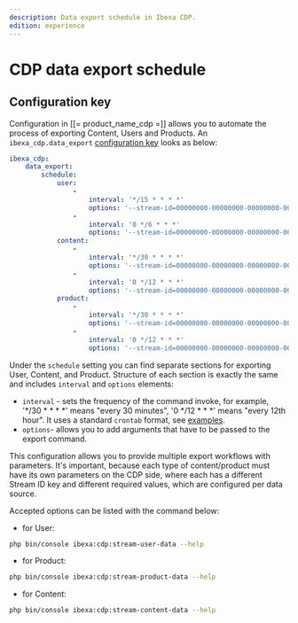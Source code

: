 ```yaml
---
description: Data export schedule in Ibexa CDP.
edition: experience
---
```


# CDP data export schedule

## Configuration key

Configuration in [[= product_name_cdp =]] allows you to automate the process of exporting Content, Users and Products.
An `ibexa_cdp.data_export` [configuration key](configuration.md#configuration-files) looks as below:

```yaml
ibexa_cdp:
    data_export:
        schedule:
            user:
                -
                    interval: '*/15 * * * *'
                    options: '--stream-id=00000000-00000000-00000000-00000000 --user-content-type=user --no-draft'
                -
                    interval: '0 */6 * * *'
                    options: '--stream-id=00000000-00000000-00000000-00000000 --user-content-type=user --no-draft'
            content:
                -
                    interval: '*/30 * * * *'
                    options: '--stream-id=00000000-00000000-00000000-00000000 --content-type=article --no-draft'
                -
                    interval: '0 */12 * * *'
                    options: '--stream-id=00000000-00000000-00000000-00000000 --content-type=article --no-draft'
            product:
                -
                    interval: '*/30 * * * *'
                    options: '--stream-id=00000000-00000000-00000000-00000000 --product-type=computer --no-draft'
                -
                    interval: '0 */12 * * *'
                    options: '--stream-id=00000000-00000000-00000000-00000000 --product-type=computer --no-draft'
```

Under the `schedule` setting you can find separate sections for exporting User, Content, and Product. 
Structure of each section is exactly the same and includes `interval` and `options` elements:

- `interval` - sets the frequency of the command invoke, for example, '*/30 * * * *' means "every 30 minutes", '0 */12 * * *' means "every 12th hour".
It uses a standard `crontab` format, see [examples](https://crontab.guru/examples.html).
- `options`- allows you to add arguments that have to be passed to the export command.

This configuration allows you to provide multiple export workflows with parameters.
It's important, because each type of content/product must have its own parameters on the CDP side, where each has a different Stream ID key and different required values, which are configured per data source.

Accepted options can be listed with the command below:

* for User:

```bash
php bin/console ibexa:cdp:stream-user-data --help
```

* for Product:

```bash
php bin/console ibexa:cdp:stream-product-data --help
```

* for Content:

```bash
php bin/console ibexa:cdp:stream-content-data --help
```